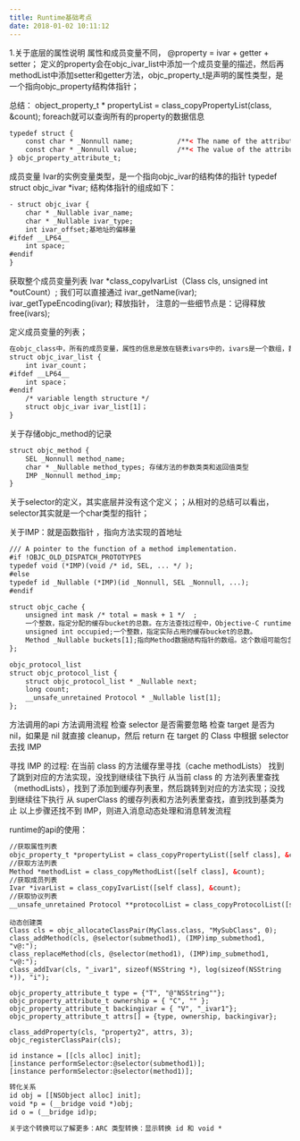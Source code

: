 ```yaml
---
title: Runtime基础考点
date: 2018-01-02 10:11:12
---
```



1.关于底层的属性说明
属性和成员变量不同，
@property = ivar + getter  + setter；
定义的property会在objc_ivar_list中添加一个成员变量的描述，然后再methodList中添加setter和getter方法，objc_property_t是声明的属性类型，是一个指向objc_property结构体指针；

总结：
object_property_t * propertyList = class_copyPropertyList(class, &count);
foreach就可以查询所有的property的数据信息

``` xml
typedef struct {
    const char * _Nonnull name;           /**< The name of the attribute */
    const char * _Nonnull value;          /**< The value of the attribute (usually empty) */
} objc_property_attribute_t;
```

成员变量
Ivar的实例变量类型，是一个指向objc_ivar的结构体的指针
typedef struct objc_ivar *ivar;
结构体指针的组成如下：
``` xml
- struct objc_ivar {
    char * _Nullable ivar_name;
    char * _Nullable ivar_type;
    int ivar_offset;基地址的偏移量
#ifdef __LP64__
    int space;
#endif
}
```
获取整个成员变量列表
Ivar *class_copyIvarList（Class cls, unsigned int *outCount）;
我们可以直接通过 ivar_getName(ivar);
ivar_getTypeEncoding(ivar);
释放指针，
注意的一些细节点是：记得释放free(ivars);

定义成员变量的列表；
``` xml
在objc_class中，所有的成员变量，属性的信息是放在链表ivars中的，ivars是一个数组，数组中的每个元素指向Ivar变量指针的地址。
struct objc_ivar_list {
    int ivar_count；
#ifdef __LP64__
    int space；
#endif
    /* variable length structure */
    struct objc_ivar ivar_list[1]；
}
```
关于存储objc_method的记录
``` xml
struct objc_method {
    SEL _Nonnull method_name;
    char * _Nullable method_types; 存储方法的参数类类和返回值类型
    IMP _Nonnull method_imp;
}
```
关于selector的定义，其实底层并没有这个定义；；从相对的总结可以看出，selector其实就是一个char类型的指针；

关于IMP：就是函数指针 ，指向方法实现的首地址
``` xml
/// A pointer to the function of a method implementation.
#if !OBJC_OLD_DISPATCH_PROTOTYPES
typedef void (*IMP)(void /* id, SEL, ... */ );
#else
typedef id _Nullable (*IMP)(id _Nonnull, SEL _Nonnull, ...);
#endif
```
``` xml
struct objc_cache {
    unsigned int mask /* total = mask + 1 */  ;
    一个整数，指定分配的缓存bucket的总数。在方法查找过程中，Objective-C runtime使用这个字段来确定开始线性查找数组的索引位置。指向方法selector的指针与该字段做一个AND位操作(index = (mask & selector))。这可以作为一个简单的hash散列算法
    unsigned int occupied;一个整数，指定实际占用的缓存bucket的总数。
    Method _Nullable buckets[1];指向Method数据结构指针的数组。这个数组可能包含不超过mask+1个元素。需要注意的是，指针可能是NULL，表示这个缓存bucket没有被占用，另外被占用的bucket可能是不连续的。这个数组可能会随着时间而增长。
};
```

``` xml
objc_protocol_list
struct objc_protocol_list {
    struct objc_protocol_list * _Nullable next;
    long count;
    __unsafe_unretained Protocol * _Nullable list[1];
};
```

方法调用的api
方法调用流程
检查 selector 是否需要忽略
检查 target 是否为 nil，如果是 nil 就直接 cleanup，然后 return
在 target 的 Class 中根据 selector 去找 IMP

寻找 IMP 的过程:
在当前 class 的方法缓存里寻找（cache methodLists）
找到了跳到对应的方法实现，没找到继续往下执行
从当前 class 的 方法列表里查找（methodLists），找到了添加到缓存列表里，然后跳转到对应的方法实现；没找到继续往下执行
从 superClass 的缓存列表和方法列表里查找，直到找到基类为止
以上步骤还找不到 IMP，则进入消息动态处理和消息转发流程

runtime的api的使用：
``` xml
//获取属性列表
objc_property_t *propertyList = class_copyPropertyList([self class], &count);
//获取方法列表
Method *methodList = class_copyMethodList([self class], &count);
//获取成员列表
Ivar *ivarList = class_copyIvarList([self class], &count);
//获取协议列表
__unsafe_unretained Protocol **protocolList = class_copyProtocolList([self class], &count);
```

```
动态创建类
Class cls = objc_allocateClassPair(MyClass.class, "MySubClass", 0);
class_addMethod(cls, @selector(submethod1), (IMP)imp_submethod1, "v@:");
class_replaceMethod(cls, @selector(method1), (IMP)imp_submethod1, "v@:");
class_addIvar(cls, "_ivar1", sizeof(NSString *), log(sizeof(NSString *)), "i");

objc_property_attribute_t type = {"T", "@"NSString""};
objc_property_attribute_t ownership = { "C", "" };
objc_property_attribute_t backingivar = { "V", "_ivar1"};
objc_property_attribute_t attrs[] = {type, ownership, backingivar};

class_addProperty(cls, "property2", attrs, 3);
objc_registerClassPair(cls);

id instance = [[cls alloc] init];
[instance performSelector:@selector(submethod1)];
[instance performSelector:@selector(method1)];
```

``` xml
转化关系
id obj = [[NSObject alloc] init];
void *p = (__bridge void *)obj;
id o = (__bridge id)p;

关于这个转换可以了解更多：ARC 类型转换：显示转换 id 和 void *
```


